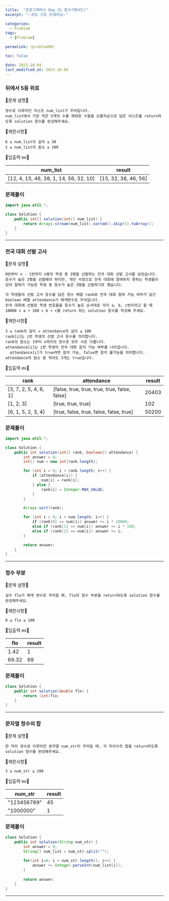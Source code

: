 ```yaml
---
title:  "프로그래머스 Day 21 함수(메서드)"
excerpt: "✨코딩 기초 트레이닝✨"

categories:
  - Problem
tags:
  - [Problem]

permalink: /problem96/

toc: false

date: 2023-10-04
last_modified_at: 2023-10-04
---
```


### 뒤에서 5등 위로

💫문제 설명💫

```
정수로 이루어진 리스트 num_list가 주어집니다.
num_list에서 가장 작은 5개의 수를 제외한 수들을 오름차순으로 담은 리스트를 return하도록 solution 함수를 완성해주세요.
```

💫제한사항💫

```
6 ≤ num_list의 길이 ≤ 30
1 ≤ num_list의 원소 ≤ 100
```

💫입출력 ex💫

|num_list|result|
|---|---|
|[12, 4, 15, 46, 38, 1, 14, 56, 32, 10]|[15, 32, 38, 46, 56]|

### 문제풀이

```java
import java.util.*;

class Solution {
    public int[] solution(int[] num_list) {
        return Arrays.stream(num_list).sorted().skip(5).toArray();
    }
}
```

<hr>

### 전국 대회 선발 고사

💫문제 설명💫

```
0번부터 n - 1번까지 n명의 학생 중 3명을 선발하는 전국 대회 선발 고사를 보았습니다.
등수가 높은 3명을 선발해야 하지만, 개인 사정으로 전국 대회에 참여하지 못하는 학생들이 있어 참여가 가능한 학생 중 등수가 높은 3명을 선발하기로 했습니다.

각 학생들의 선발 고사 등수를 담은 정수 배열 rank와 전국 대회 참여 가능 여부가 담긴 boolean 배열 attendance가 매개변수로 주어집니다.
전국 대회에 선발된 학생 번호들을 등수가 높은 순서대로 각각 a, b, c번이라고 할 때 10000 × a + 100 × b + c를 return 하는 solution 함수를 작성해 주세요.
```

💫제한사항💫

```
3 ≤ rank의 길이 = attendance의 길이 ≤ 100
rank[i]는 i번 학생의 선발 고사 등수를 의미합니다.
rank의 원소는 1부터 n까지의 정수로 모두 서로 다릅니다.
attendance[i]는 i번 학생의 전국 대회 참석 가능 여부를 나타냅니다.
  attendance[i]가 true라면 참석 가능, false면 참석 불가능을 의미합니다.
attendance의 원소 중 적어도 3개는 true입니다.
```

💫입출력 ex💫

|rank|attendance|result|
|---|---|---|
|[3, 7, 2, 5, 4, 6, 1]|[false, true, true, true, true, false, false]|20403|
|[1, 2, 3]|[true, true, true]|102|
|[6, 1, 5, 2, 3, 4]|[true, false, true, false, false, true]|50200|

### 문제풀이

```java
import java.util.*;

class Solution {
    public int solution(int[] rank, boolean[] attendance) {
        int answer = 0;
        int[] num = new int[rank.length];

        for (int i = 0; i < rank.length; i++) {
            if (attendance[i]) {
                num[i] = rank[i];
            } else {
                rank[i] = Integer.MAX_VALUE;
            }
        }

        Arrays.sort(rank);

        for (int i = 0; i < num.length; i++) {
            if (rank[0] == num[i]) answer += i * 10000;
            else if (rank[1] == num[i]) answer += i * 100;
            else if (rank[2] == num[i]) answer += i;
        }

        return answer;
    }
}
```

<hr>

### 정수 부분

💫문제 설명💫

```
실수 flo가 매개 변수로 주어질 때, flo의 정수 부분을 return하도록 solution 함수를 완성해주세요.
```

💫제한사항💫

```
0 ≤ flo ≤ 100
```

💫입출력 ex💫

|flo|result|
|---|---|
|1.42|1|
|69.32|69|

### 문제풀이

```java
class Solution {
    public int solution(double flo) {
        return (int)flo;
    }
}
```

<hr>

### 문자열 정수의 합

💫문제 설명💫

```
한 자리 정수로 이루어진 문자열 num_str이 주어질 때, 각 자리수의 합을 return하도록 solution 함수를 완성해주세요.
```

💫제한사항💫

```
3 ≤ num_str ≤ 100
```

💫입출력 ex💫

|num_str|result|
|---|---|
|"123456789"|45|
|"1000000"|1|

### 문제풀이

```java
class Solution {
    public int solution(String num_str) {
        int answer = 0;
        String[] num_list = num_str.split("");
        
        for(int i=0; i < num_str.length(); i++) {
            answer += Integer.parseInt(num_list[i]);
        }        
        
        return answer;
    }
}
```

<hr>


